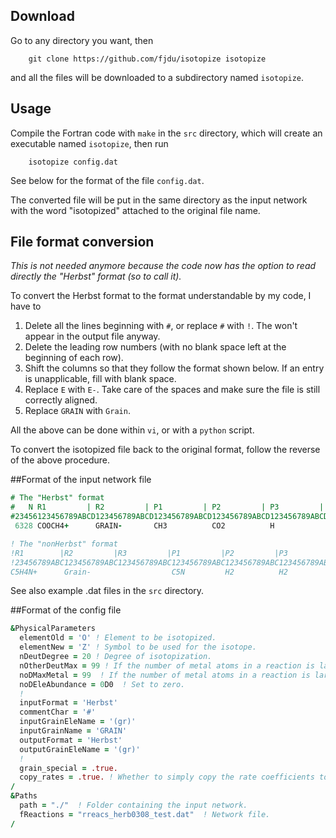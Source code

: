 ## Download

Go to any directory you want, then
```
    git clone https://github.com/fjdu/isotopize isotopize
```
and all the files will be downloaded to a subdirectory named ```isotopize```.

## Usage

Compile the Fortran code with ```make``` in the ```src``` directory, which will
create an executable named ```isotopize```, then run
```
    isotopize config.dat
```

See below for the format of the file ```config.dat```.

The converted file will be put in the same directory as the input network with
the word "isotopized" attached to the original file name.

## File format conversion

_This is not needed anymore because the code now has the option to read directly the "Herbst" format (so to call it)._

To convert the Herbst format to the format understandable by my code, I have to

1. Delete all the lines beginning with ```#```, or replace ```#``` with ```!```.  The won't appear in the output file anyway.
1. Delete the leading row numbers (with no blank space left at the beginning of each row).
1. Shift the columns so that they follow the format shown below.  If an entry is unapplicable, fill with blank space.
1. Replace ```E``` with ```E-```.  Take care of the spaces and make sure the file is still correctly aligned.
1. Replace ```GRAIN``` with ```Grain```.

All the above can be done within ```vi```, or with a ```python``` script.

To convert the isotopized file back to the original format, follow the reverse of the above procedure.

##Format of the input network file

```fortran
# The "Herbst" format
#   N R1         | R2         | P1         | P2         | P3         | P4         |   A      | B       | C       |   T
#23456123456789ABCD123456789ABCD123456789ABCD123456789ABCD123456789ABCD123456789ABCDE123456789A123456789A1234567891234
 6328 COOCH4+      GRAIN-       CH3          CO2          H            GRAIN0         3.14E-10  6.00E+01  5.00E-01  23
```

```fortran
! The "nonHerbst" format
!R1        |R2         |R3         |P1         |P2         |P3         |P4         |A       |B       |C       |T1   |T2   | iT q cT s
!23456789ABC123456789ABC123456789ABC123456789ABC123456789ABC123456789ABC123456789ABC123456789123456789123456789123456123456123121231212
C5H4N+      Grain-                  C5N         H2          H2          Grain0       3.14e-10 7.80e+01 5.00e-01             23
```

See also example .dat files in the ```src``` directory.

##Format of the config file

```fortran
&PhysicalParameters
  elementOld = 'O' ! Element to be isotopized.
  elementNew = 'Z' ! Symbol to be used for the isotope.
  nDeutDegree = 20 ! Degree of isotopization.
  nOtherDeutMax = 99 ! If the number of metal atoms in a reaction is larger than this number, it will only be isotopized once.
  noDMaxMetal = 99  ! If the number of metal atoms in a reaction is larger than this number, it will not be isotopized.
  noDEleAbundance = 0D0  ! Set to zero.
  !
  inputFormat = 'Herbst'
  commentChar = '#'
  inputGrainEleName = '(gr)'
  inputGrainName = 'GRAIN'
  outputFormat = 'Herbst'
  outputGrainEleName = '(gr)'
  !
  grain_special = .true.
  copy_rates = .true. ! Whether to simply copy the rate coefficients to the newly generated reactions
/
&Paths
  path = "./"  ! Folder containing the input network.
  fReactions = "rreacs_herb0308_test.dat"  ! Network file.
/
```
